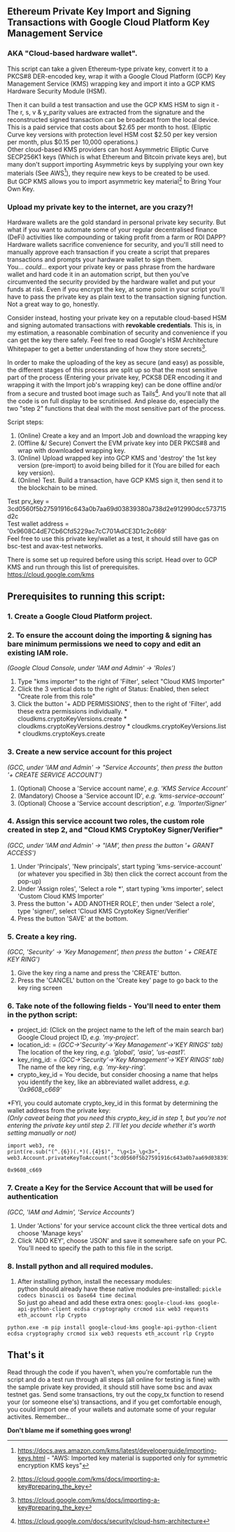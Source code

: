 ## Ethereum Private Key Import and Signing Transactions with Google Cloud Platform Key Management Service
  
### AKA "Cloud-based hardware wallet".  
  
This script can take a given Ethereum-type private key, convert it to a PKCS#8 DER-encoded key, wrap it with a Google Cloud Platform (GCP) Key Management Service (KMS) wrapping key and import it into a GCP KMS Hardware Security Module (HSM).  
  
Then it can build a test transaction and use the GCP KMS HSM to sign it - The r, s, v & y_parity values are extracted from the signature and the reconstructed signed transaction can be broadcast from the local device.  
This is a paid service that costs about $2.65 per month to host. (Eliptic Curve key versions with protection level HSM cost $2.50 per key version per month, plus $0.15 per 10,000 operations.)  
Other cloud-based KMS providers can host Asymmetric Elliptic Curve SECP256K1 keys (Which is what Ethereum and Bitcoin private keys are), but many don't support importing Asymmetric keys by supplying your own key materials (See AWS[^1]), they require new keys to be created to be used.  
But GCP KMS allows you to import asymmetric key material[^2] to Bring Your Own Key.  

### Upload my private key to the internet, are you crazy?!
Hardware wallets are the gold standard in personal private key security. But what if you want to automate some of your regular decentralised finance (DeFi) activities like compounding or taking profit from a farm or ROI DAPP? Hardware wallets sacrifice convenience for security, and you'll still need to manually approve each transaction if you create a script that prepares transactions and prompts your hardware wallet to sign them.  
You... *could*... export your private key or pass phrase from the hardware wallet and hard code it in an automation script, but then you've circumvented the security provided by the hardware wallet and put your funds at risk. Even if you encrypt the key, at some point in your script you'll have to pass the private key as plain text to the transaction signing function. Not a great way to go, honestly.

Consider instead, hosting your private key on a reputable cloud-based HSM and signing automated transactions with **revokable credentials**. This is, in my estimation, a reasonable combination of security and convenience if you can get the key there safely. Feel free to read Google's HSM Architecture Whitepaper to get a better understanding of how they store secrets[^2].

In order to make the uploading of the key as secure (and easy) as possible, the different stages of this process are split up so that the most sensitive part of the process (Entering your private key, PCKS8 DER encoding it and wrapping it with the Import job's wrapping key) can be done offline and/or from a secure and trusted boot image such as Tails[^3].
And you'll note that all the code is on full display to be scrutinised. And please do, especially the two "step 2" functions that deal with the most sensitive part of the process.

Script steps:
1. (Online) Create a key and an Import Job and download the wrapping key
2. (Offline &/ Secure) Convert the EVM private key into DER PKCS#8 and wrap with downloaded wrapping key.
3. (Online) Upload wrapped key into GCP KMS and 'destroy' the 1st key version (pre-import) to avoid being billed for it (You are billed for each key version).
4. (Online) Test. Build a transaction, have GCP KMS sign it, then send it to the blockchain to be mined.

Test prv_key = 3cd0560f5b27591916c643a0b7aa69d03839380a738d2e912990dcc573715d2c  
Test wallet address = '0x9608C4dE7Cb6Cfd5229ac7cC701AdCE3D1c2c669'  
Feel free to use this private key/wallet as a test, it should still have gas on bsc-test and avax-test networks.  
  
There is some set up required before using this script.
Head over to GCP KMS and run through this list of prerequisites. https://cloud.google.com/kms

## Prerequisites to running this script:  

### 1. Create a Google Cloud Platform project.

### 2. To ensure the account doing the importing & signing has bare minimum permissions we need to copy and edit an existing IAM role.
   *(Google Cloud Console, under 'IAM and Admin' -> 'Roles')*
   1. Type "kms importer" to the right of 'Filter', select "Cloud KMS Importer"
   2. Click the 3 vertical dots to the right of Status: Enabled, then select "Create role from this role"
   3. Click the button '+ ADD PERMISSIONS', then to the right of 'Filter', add these extra permissions individually.
     * cloudkms.cryptoKeyVersions.create
     * cloudkms.cryptoKeyVersions.destroy
     * cloudkms.cryptoKeyVersions.list
     * cloudkms.cryptoKeys.create

### 3. Create a new service account for this project
   *(GCC, under 'IAM and Admin' -> "Service Accounts', then press the button '+ CREATE SERVICE ACCOUNT')*
   1. (Optional) Choose a 'Service account name', *e.g. 'KMS Service Account'*
   2. (Mandatory) Choose a 'Service account ID', *e.g. 'kms-service-account'*
   3. (Optional) Choose a 'Service account description', *e.g. 'Importer/Signer'*

### 4. Assign this service account two roles, the custom role created in step 2, and "Cloud KMS CryptoKey Signer/Verifier"
   *(GCC, under 'IAM and Admin' -> "IAM', then press the button '+ GRANT ACCESS')*
   1. Under 'Principals', 'New principals', start typing 'kms-service-account' (or whatever you specified in 3b) then click the correct account from the pop-up)
   2. Under 'Assign roles', 'Select a role *', start typing 'kms importer', select 'Custom Cloud KMS Importer'
   3. Press the button '+ ADD ANOTHER ROLE', then under 'Select a role', type 'signer/', select 'Cloud KMS CryptoKey Signer/Verifier'
   4. Press the button 'SAVE' at the bottom.

### 5. Create a key ring.
   *(GCC, 'Security' -> 'Key Management', then press the button ' + CREATE KEY RING')*
   1. Give the key ring a name and press the 'CREATE' button.
   2. Press the 'CANCEL' button on the 'Create key' page to go back to the key ring screen

### 6. Take note of the following fields - You'll need to enter them in the python script:
   * project_id: (Click on the project name to the left of the main search bar) Google Cloud project ID, *e.g. 'my-project'.*
   * location_id: = *(GCC->'Security'->'Key Management'->'KEY RINGS' tab)* The location of the key ring, *e.g. 'global', 'asia', 'us-east1'.*
   * key_ring_id: = *(GCC->'Security'->'Key Management'->'KEY RINGS' tab)* The name of the key ring, *e.g. 'my-key-ring'.*
   * crypto_key_id = You decide, but consider choosing a name that helps you identify the key, like an abbreviated wallet address, *e.g. '0x9608_c669'*

   *FYI, you could automate crypto_key_id in this format by determining the wallet address from the private key:  
   *(Only caveat being that you need this crypto_key_id in step 1, but you're not entering the private key until step 2. I'll let you decide whether it's worth setting manually or not)*  

```
import web3, re
print(re.sub("(^.{6})(.*)(.{4}$)", "\g<1>_\g<3>", web3.Account.privateKeyToAccount("3cd0560f5b27591916c643a0b7aa69d03839380a738d2e912990dcc573715d2c")._address))

0x9608_c669
```

### 7. Create a Key for the Service Account that will be used for authentication
   *(GCC, 'IAM and Admin', 'Service Accounts')*
   1. Under 'Actions' for your service account click the three vertical dots and choose 'Manage keys'
   2. Click 'ADD KEY', choose 'JSON' and save it somewhere safe on your PC. You'll need to specify the path to this file in the script.

### 8. Install python and all required modules.
   1. After installing python, install the necessary modules:  
   python should already have these native modules pre-installed: ```pickle codecs binascii os base64 time decimal```  
   So just go ahead and add these extra ones: ```google-cloud-kms google-api-python-client ecdsa cryptography crcmod six web3 requests eth_account rlp Crypto```   
   ```
   python.exe -m pip install google-cloud-kms google-api-python-client ecdsa cryptography crcmod six web3 requests eth_account rlp Crypto
   ```
   
## That's it
Read through the code if you haven't, when you're comfortable run the script and do a test run through all steps (all online for testing is fine) with the sample private key provided, it should still have some bsc and avax testnet gas.
Send some transactions, try out the copy_tx function to resend your (or someone else's) transactions, and if you get comfortable enough, you could import one of your wallets and automate some of your regular activites. Remember...  

**Don't blame me if something goes wrong!**

[^1]: https://docs.aws.amazon.com/kms/latest/developerguide/importing-keys.html - "AWS: Imported key material is supported only for symmetric encryption KMS keys"
[^2]: https://cloud.google.com/kms/docs/importing-a-key#preparing_the_key
[^3]: https://cloud.google.com/docs/security/cloud-hsm-architecture
[^4]: Link to Tails: https://tails.boum.org/ Article on Tails: https://www.wired.com/2014/04/tails/
